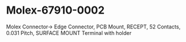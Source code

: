 # Molex-67910-0002
Molex Connector-> Edge Connector, PCB Mount, RECEPT, 52 Contacts, 0.031 Pitch, SURFACE MOUNT Terminal with holder
